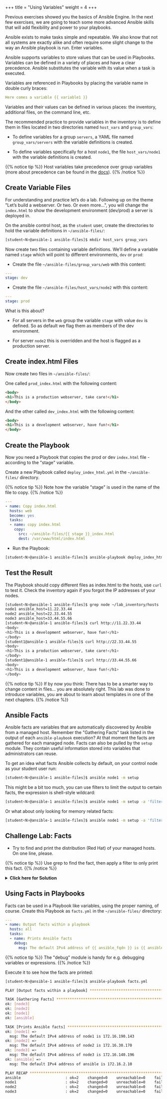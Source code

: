 +++
title = "Using Variables"
weight = 4
+++

Previous exercises showed you the basics of Ansible Engine.  In the next few exercises, we are going to teach some more advanced Ansible skills that will add flexibility and power to your playbooks.

Ansible exists to make tasks simple and repeatable.  We also know that not all systems are exactly alike and often require some slight change to the way an Ansible playbook is run. Enter variables.

Ansible supports variables to store values that can be used in Playbooks. Variables can be defined in a variety of places and have a clear precedence. Ansible substitutes the variable with its value when a task is executed.

Variables are referenced in Playbooks by placing the variable name in double curly braces:

```yaml
Here comes a variable {{ variable1 }}
```

Variables and their values can be defined in various places: the inventory, additional files, on the command line, etc.

The recommended practice to provide variables in the inventory is to define them in files located in two directories named `host_vars` and `group_vars`:

- To define variables for a group `servers`, a YAML file named `group_vars/servers` with the variable definitions is created.

- To define variables specifically for a host `node1`, the file `host_vars/node1` with the variable definitions is created.

{{% notice tip %}}
Host variables take precedence over group variables (more about precedence can be found in the [docs](https://docs.ansible.com/ansible/latest/user_guide/playbooks_variables.html#variable-precedence-where-should-i-put-a-variable)).
{{% /notice %}}

## Create Variable Files

For understanding and practice let’s do a lab. Following up on the theme "Let’s build a webserver. Or two. Or even more…​", you will change the `index.html` to show the development environment (dev/prod) a server is deployed in.

On the ansible control host, as the `student` user, create the directories to hold the variable definitions in `~/ansible-files/`:

```bash
[student<N>@ansible-1 ansible-files]$ mkdir host_vars group_vars
```

Now create two files containing variable definitions. We’ll define a variable named `stage` which will point to different environments, `dev` or `prod`:

- Create the file `~/ansible-files/group_vars/web` with this content:

```yaml
---
stage: dev
```

- Create the file `~/ansible-files/host_vars/node2` with this content:

```yaml
---
stage: prod
```

What is this about?

- For all servers in the `web` group the variable `stage` with value `dev` is defined. So as default we flag them as members of the dev environment.

- For server `node2` this is overridden and the host is flagged as a production server.

## Create index.html Files

Now create two files in `~/ansible-files/`:

One called `prod_index.html` with the following content:

```html
<body>
<h1>This is a production webserver, take care!</h1>
</body>
```

And the other called `dev_index.html` with the following content:

```html
<body>
<h1>This is a development webserver, have fun!</h1>
</body>
```

## Create the Playbook

Now you need a Playbook that copies the prod or dev `index.html` file - according to the "stage" variable.

Create a new Playbook called `deploy_index_html.yml` in the `~/ansible-files/` directory.

{{% notice tip %}}
Note how the variable "stage" is used in the name of the file to copy.
{{% /notice %}}

```yaml
---
- name: Copy index.html
  hosts: web
  become: yes
  tasks:
  - name: copy index.html
    copy:
      src: ~/ansible-files/{{ stage }}_index.html
      dest: /var/www/html/index.html
```

- Run the Playbook:

```bash
[student<N>@ansible-1 ansible-files]$ ansible-playbook deploy_index_html.yml
```

## Test the Result

The Playbook should copy different files as index.html to the hosts, use `curl` to test it. Check the inventory again if you forgot the IP addresses of your nodes.

```bash
[student<N>@ansible-1 ansible-files]$ grep node ~/lab_inventory/hosts
node1 ansible_host=11.22.33.44
node2 ansible_host=22.33.44.55
node3 ansible_host=33.44.55.66
[student<N>@ansible-1 ansible-files]$ curl http://11.22.33.44
<body>
<h1>This is a development webserver, have fun!</h1>
</body>
[student1@ansible-1 ansible-files]$ curl http://22.33.44.55
<body>
<h1>This is a production webserver, take care!</h1>
</body>
[student1@ansible-1 ansible-files]$ curl http://33.44.55.66
<body>
<h1>This is a development webserver, have fun!</h1>
</body>
```

{{% notice tip %}}
If by now you think: There has to be a smarter way to change content in files…​ you are absolutely right. This lab was done to introduce variables, you are about to learn about templates in one of the next chapters.
{{% /notice %}}

## Ansible Facts

Ansible facts are variables that are automatically discovered by Ansible from a managed host. Remember the "Gathering Facts" task listed in the output of each `ansible-playbook` execution? At that moment the facts are gathered for each managed node. Facts can also be pulled by the `setup` module. They contain useful information stored into variables that administrators can reuse.

To get an idea what facts Ansible collects by default, on your control node as your student user run:

```bash
[student<N>@ansible-1 ansible-files]$ ansible node1 -m setup
```

This might be a bit too much, you can use filters to limit the output to certain facts, the expression is shell-style wildcard:

```bash
[student<N>@ansible-1 ansible-files]$ ansible node1 -m setup -a 'filter=ansible_eth0'
```

Or what about only looking for memory related facts:

```bash
[student<N>@ansible-1 ansible-files]$ ansible node1 -m setup -a 'filter=ansible_*_mb'
```

## Challenge Lab: Facts

- Try to find and print the distribution (Red Hat) of your managed hosts. On one line, please.

{{% notice tip %}}
Use grep to find the fact, then apply a filter to only print this fact.
{{% /notice %}}

<details><summary><b>Click here for Solution</b></summary>
<p>

```bash
[student<N>@ansible-1 ansible-files]$ ansible node1 -m setup|grep distribution
[student<N>@ansible-1 ansible-files]$ ansible node1 -m setup -a 'filter=ansible_distribution' -o
```

</p>
</details>

## Using Facts in Playbooks

Facts can be used in a Playbook like variables, using the proper naming, of course. Create this Playbook as `facts.yml` in the `~/ansible-files/` directory:

```yaml
---
- name: Output facts within a playbook
  hosts: all
  tasks:
  - name: Prints Ansible facts
    debug:
      msg: The default IPv4 address of {{ ansible_fqdn }} is {{ ansible_default_ipv4.address }}
```

{{% notice tip %}}
The "debug" module is handy for e.g. debugging variables or expressions.
{{% /notice %}}

Execute it to see how the facts are printed:

```bash
[student<N>@ansible-1 ansible-files]$ ansible-playbook facts.yml

PLAY [Output facts within a playbook] ******************************************

TASK [Gathering Facts] *********************************************************
ok: [node3]
ok: [node2]
ok: [node1]
ok: [ansible]

TASK [Prints Ansible facts] ****************************************************
ok: [node1] =>
  msg: The default IPv4 address of node1 is 172.16.190.143
ok: [node2] =>
  msg: The default IPv4 address of node2 is 172.16.30.170
ok: [node3] =>
  msg: The default IPv4 address of node3 is 172.16.140.196
ok: [ansible] =>
  msg: The default IPv4 address of ansible is 172.16.2.10

PLAY RECAP *********************************************************************
ansible                    : ok=2    changed=0    unreachable=0    failed=0
node1                      : ok=2    changed=0    unreachable=0    failed=0
node2                      : ok=2    changed=0    unreachable=0    failed=0
node3                      : ok=2    changed=0    unreachable=0    failed=0
```
